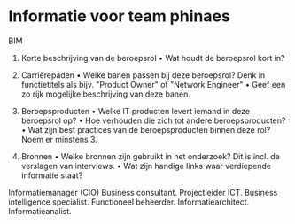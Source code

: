 # Informatie voor team phinaes

BIM
1.	Korte beschrijving van de beroepsrol
•	Wat houdt de beroepsrol kort in?

2.	Carrièrepaden
•	Welke banen passen bij deze beroepsrol? Denk in functietitels als bijv. "Product Owner" of "Network Engineer"
•	Geef een zo rijk mogelijke beschrijving van deze banen.

3.	Beroepsproducten
•	Welke IT producten levert iemand in deze beroepsrol op?
•	Hoe verhouden die zich tot andere beroepsproducten?
•	Wat zijn best practices van de beroepsproducten binnen deze rol? Noem er minstens 3.

4.	Bronnen
•	Welke bronnen zijn gebruikt in het onderzoek? Dit is incl. de verslagen van interviews.
•	Wat zijn handige links waar verdiepende informatie staat?


Informatiemanager (CIO)
Business consultant.
Projectleider ICT.
Business intelligence specialist.
Functioneel beheerder.
Informatiearchitect.
Informatieanalist.